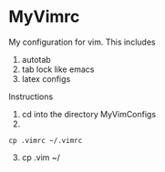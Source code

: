 MyVimrc
=======

My configuration for vim. This includes

1. autotab
2. tab lock like emacs
3. latex configs

Instructions
  1. cd into the directory MyVimConfigs
  2. 
    cp .vimrc ~/.vimrc  
  3. cp .vim ~/
